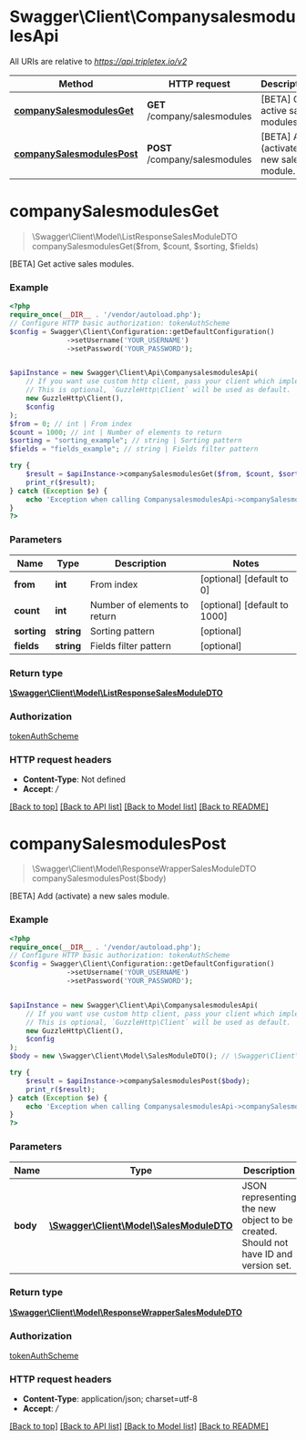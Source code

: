 # Swagger\Client\CompanysalesmodulesApi

All URIs are relative to *https://api.tripletex.io/v2*

Method | HTTP request | Description
------------- | ------------- | -------------
[**companySalesmodulesGet**](CompanysalesmodulesApi.md#companysalesmodulesget) | **GET** /company/salesmodules | [BETA] Get active sales modules.
[**companySalesmodulesPost**](CompanysalesmodulesApi.md#companysalesmodulespost) | **POST** /company/salesmodules | [BETA] Add (activate) a new sales module.

# **companySalesmodulesGet**
> \Swagger\Client\Model\ListResponseSalesModuleDTO companySalesmodulesGet($from, $count, $sorting, $fields)

[BETA] Get active sales modules.

### Example
```php
<?php
require_once(__DIR__ . '/vendor/autoload.php');
// Configure HTTP basic authorization: tokenAuthScheme
$config = Swagger\Client\Configuration::getDefaultConfiguration()
              ->setUsername('YOUR_USERNAME')
              ->setPassword('YOUR_PASSWORD');


$apiInstance = new Swagger\Client\Api\CompanysalesmodulesApi(
    // If you want use custom http client, pass your client which implements `GuzzleHttp\ClientInterface`.
    // This is optional, `GuzzleHttp\Client` will be used as default.
    new GuzzleHttp\Client(),
    $config
);
$from = 0; // int | From index
$count = 1000; // int | Number of elements to return
$sorting = "sorting_example"; // string | Sorting pattern
$fields = "fields_example"; // string | Fields filter pattern

try {
    $result = $apiInstance->companySalesmodulesGet($from, $count, $sorting, $fields);
    print_r($result);
} catch (Exception $e) {
    echo 'Exception when calling CompanysalesmodulesApi->companySalesmodulesGet: ', $e->getMessage(), PHP_EOL;
}
?>
```

### Parameters

Name | Type | Description  | Notes
------------- | ------------- | ------------- | -------------
 **from** | **int**| From index | [optional] [default to 0]
 **count** | **int**| Number of elements to return | [optional] [default to 1000]
 **sorting** | **string**| Sorting pattern | [optional]
 **fields** | **string**| Fields filter pattern | [optional]

### Return type

[**\Swagger\Client\Model\ListResponseSalesModuleDTO**](../Model/ListResponseSalesModuleDTO.md)

### Authorization

[tokenAuthScheme](../../README.md#tokenAuthScheme)

### HTTP request headers

 - **Content-Type**: Not defined
 - **Accept**: */*

[[Back to top]](#) [[Back to API list]](../../README.md#documentation-for-api-endpoints) [[Back to Model list]](../../README.md#documentation-for-models) [[Back to README]](../../README.md)

# **companySalesmodulesPost**
> \Swagger\Client\Model\ResponseWrapperSalesModuleDTO companySalesmodulesPost($body)

[BETA] Add (activate) a new sales module.

### Example
```php
<?php
require_once(__DIR__ . '/vendor/autoload.php');
// Configure HTTP basic authorization: tokenAuthScheme
$config = Swagger\Client\Configuration::getDefaultConfiguration()
              ->setUsername('YOUR_USERNAME')
              ->setPassword('YOUR_PASSWORD');


$apiInstance = new Swagger\Client\Api\CompanysalesmodulesApi(
    // If you want use custom http client, pass your client which implements `GuzzleHttp\ClientInterface`.
    // This is optional, `GuzzleHttp\Client` will be used as default.
    new GuzzleHttp\Client(),
    $config
);
$body = new \Swagger\Client\Model\SalesModuleDTO(); // \Swagger\Client\Model\SalesModuleDTO | JSON representing the new object to be created. Should not have ID and version set.

try {
    $result = $apiInstance->companySalesmodulesPost($body);
    print_r($result);
} catch (Exception $e) {
    echo 'Exception when calling CompanysalesmodulesApi->companySalesmodulesPost: ', $e->getMessage(), PHP_EOL;
}
?>
```

### Parameters

Name | Type | Description  | Notes
------------- | ------------- | ------------- | -------------
 **body** | [**\Swagger\Client\Model\SalesModuleDTO**](../Model/SalesModuleDTO.md)| JSON representing the new object to be created. Should not have ID and version set. | [optional]

### Return type

[**\Swagger\Client\Model\ResponseWrapperSalesModuleDTO**](../Model/ResponseWrapperSalesModuleDTO.md)

### Authorization

[tokenAuthScheme](../../README.md#tokenAuthScheme)

### HTTP request headers

 - **Content-Type**: application/json; charset=utf-8
 - **Accept**: */*

[[Back to top]](#) [[Back to API list]](../../README.md#documentation-for-api-endpoints) [[Back to Model list]](../../README.md#documentation-for-models) [[Back to README]](../../README.md)

